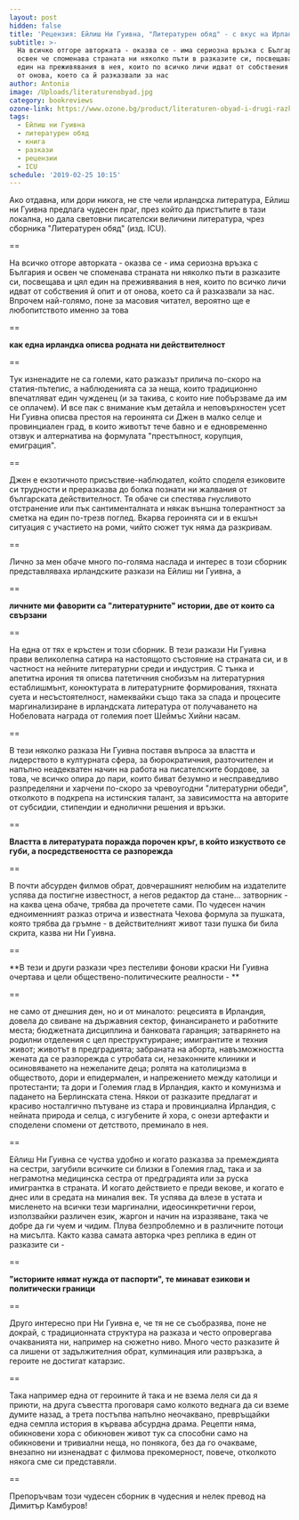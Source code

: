 ```yaml
---
layout: post
hidden: false
title: 'Рецензия: Ейлиш Ни Гуивна, "Литературен обяд" - с вкус на Ирландия'
subtitle: >-
  На всичко отгоре авторката - оказва се - има сериозна връзка с България и
  освен че споменава страната ни няколко пъти в разказите си, посвещава и цял
  един на преживявания в нея, които по всичко личи идват от собствения й опит и
  от онова, което са й разказвали за нас
author: Antonia
image: /Uploads/literaturenobyad.jpg
category: bookreviews
ozone-link: https://www.ozone.bg/product/literaturen-obyad-i-drugi-razkazi/
tags:
  - Ейлиш ни Гуивна
  - литературен обяд
  - книга
  - разкази
  - рецензии
  - ICU
schedule: '2019-02-25 10:15'
---
```

Ако отдавна, или дори никога, не сте чели ирландска литература, Ейлиш ни Гуивна предлага чудесен праг, през който да пристъпите в тази локална, но дала световни писателски величини литература, чрез сборника "Литературен обяд" (изд. ICU). 

\==

На всичко отгоре авторката - оказва се - има сериозна връзка с България и освен че споменава страната ни няколко пъти в разказите си, посвещава и цял един на преживявания в нея, които по всичко личи идват от собствения й опит и от онова, което са й разказвали за нас. Впрочем най-голямо, поне за масовия читател, вероятно ще е любопитството именно за това 

\==

**как една ирландка описва родната ни действителност**

\==

Тук изненадите не са големи, като разказът прилича по-скоро на статия-пътепис, а наблюденията са за неща, които традиционно впечатляват един чужденец (и за такива, с които ние побързваме да им се оплачем). И все пак с внимание към детайла и неповърхностен усет Ни Гуивна описва престоя на героинята си Джен в малко селце и провинциален град, в които животът тече бавно и е едновременно отзвук и алтернатива на формулата "престъпност, корупция, емиграция". 

\==

Джен е екзотичното присъствие-наблюдател, който споделя езиковите си трудности и преразказва до болка познати ни жалвания от българската действителност. Тя обаче си спестява гнусливото отстранение или пък сантименталната и някак външна толерантност за сметка на един по-трезв поглед. Вкарва героинята си и в екшън ситуация с участието на роми, чийто сюжет тук няма да разкривам. 

\==

Лично за мен обаче много по-голяма наслада и интерес в този сборник представляваха ирландските разкази на Ейлиш ни Гуивна, а 

\==

**личните ми фаворити са "литературните" истории, две от които са свързани**

\==

На една от тях е кръстен и този сборник. В тези разкази Ни Гуивна прави великолепна сатира на настоящото състояние на страната си, и в частност на нейните литературни среди и индустрия. С тънка и апетитна ирония тя описва патетичния снобизъм на литературния естаблишмънт, конюктурата в литературните формирования, тяхната суета и несъстоятелност, намеквайки също така за спада и процесите маргинализиране в ирландската литература от получаването на Нобеловата награда от големия поет Шеймъс Хийни насам. 

\==

В тези няколко разказа Ни Гуивна поставя въпроса за властта и лидерството в културната сфера, за бюрократичния, разточителен и напълно неадекватен начин на работа на писателските бордове, за това, че всичко опира до пари, които биват безумно и несправедливо разпределяни и харчени по-скоро за чревоугодни "литературни обеди", отколкото в подкрепа на истинския талант, за зависимостта на авторите от субсидии, стипендии и еднолични решения и връзки. 

\==

**Властта в литературата поражда порочен кръг, в който изкуството се губи, а посредствеността се разпорежда**

\==

В почти абсурден филмов обрат, довчерашният нелюбим на издателите успява да постигне известност, а негов редактор да стане... затворник - на каква цена обаче, трябва да прочетете сами. По чудесен начин едноименният разказ отрича и известната Чехова формула за пушката, която трябва да гръмне - в действителният живот тази пушка би била скрита, казва ни Ни Гуивна. 

\==

**В тези и други разкази чрез пестеливи фонови краски Ни Гуивна очертава и цели обществено-политическите реалности - **

\==

не само от днешния ден, но и от миналото: рецесията в Ирландия, довела до свиване на държавния сектор, финансирането и работните места; бюджетната дисциплина и банковата гаранция; затварянето на родилни отделения с цел преструктуриране; имигрантите и техния живот; животът в предградията; забраната на аборта, навъзможността жената да се разпорежда с утробата си, незаконните клиники и осиновяването на нежеланите деца; ролята на католицизма в обществото, дори и епидермален, и напрежението между католици и протестанти; та дори и Големия глад в Ирландия, както и комунизма и падането на Берлинската стена. Някои от разказите предлагат и красиво носталгично пътуване из стара и провинциална Ирландия, с нейната природа и селца, с изгубените й хора, с онези артефакти и споделени спомени от детството, преминало в нея. 

\==

Ейлиш Ни Гуивна се чуства удобно и когато разказва за премеждията на сестри, загубили всичките си близки в Големия глад, така и за неграмотна медицинска сестра от предградията или за руска имигрантка в страната. И когато действието е преди векове, и когато е днес или в средата на миналия век. Тя успява да влезе в устата и мисленето на всички тези маргинални, идеосинкретични герои, използвайки различен език, жаргон и начин на изразяване, така че добре да ги чуем и чидим. Плува безпроблемно и в различните потоци на мисълта. Както казва самата авторка чрез реплика в един от разказите си - 

\==

**"историите нямат нужда от паспорти", те минават езикови и политически граници**

\==

Друго интересно при Ни Гуивна е, че тя не се съобразява, поне не докрай, с традиционната структура на разказа и често опровергава очакванията ни, например на сюжетно ниво. Много често разказите й са лишени от задължителния обрат, кулминация или развръзка, а героите не достигат катарзис. 

\==

Така например една от героините й така и не взема леля си да я приюти, на друга съвестта проговаря само колкото веднага да си вземе думите назад, а трета постъпва напълно неочаквано, превръщайки една семпла история в кървава абсурдна драма. Рецепти няма, обикновени хора с обикновен живот тук са способни само на обикновени и тривиални неща, но понякога, без да го очакваме, внезапно ни изненадват с филмова прекомерност, повече, отколкото някога сме си представяли. 

\==

Препоръчвам този чудесен сборник в чудесния и нелек превод на Димитър Камбуров!
